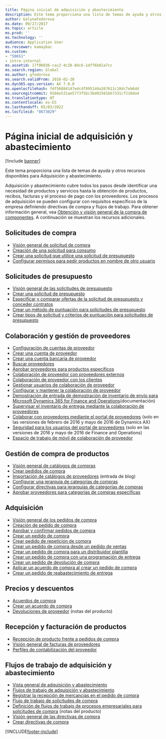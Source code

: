 ```yaml
---
title: Página inicial de adquisición y abastecimiento
description: Este tema proporciona una lista de temas de ayuda y otros recursos disponibles para Adquisición y abastecimiento.
author: GalynaFedorova
ms.date: 09/27/2017
ms.topic: article
ms.prod: ''
ms.technology: ''
audience: Application User
ms.reviewer: kamaybac
ms.custom:
- "50651"
- intro-internal
ms.assetid: 17f06036-cac2-4c28-8dc6-1dff6b81a7cc
ms.search.region: Global
ms.author: gfedorova
ms.search.validFrom: 2016-02-28
ms.dyn365.ops.version: AX 7.0.0
ms.openlocfilehash: fdf56084147edcdf8951d4a267611c10dc7eb6dd
ms.sourcegitcommit: 9166e531ae5773f5bc3bd02501b67331cf216da4
ms.translationtype: HT
ms.contentlocale: es-ES
ms.lasthandoff: 05/03/2022
ms.locfileid: "8673029"
---
```

# <a name="procurement-and-sourcing-home-page"></a>Página inicial de adquisición y abastecimiento

[!include [banner](../includes/banner.md)]

Este tema proporciona una lista de temas de ayuda y otros recursos disponibles para Adquisición y abastecimiento.

Adquisición y abastecimiento cubre todos los pasos desde identificar una necesidad de productos y servicios hasta la obtención de productos, recibos, facturas y el proceso de pago con los proveedores. Los procesos de adquisición se pueden configurar con requisitos específicos de la empresa definiendo directivas de compra y flujos de trabajo. Para obtener información general, vea [Obtención y visión general de la compra de componentes](procurement-sourcing-overview.md). A continuación se muestran los recursos adicionales.

## <a name="purchase-requisitions"></a>Solicitudes de compra
-   [Visión general de solicitud de compra](purchase-requisitions-overview.md)
-   [Creación de una solicitud para consumo](tasks/create-requisition-consumption.md)
-   [Crear una solicitud que utilice una solicitud de presupuesto](tasks/create-requisition-uses-rfq.md)
-   [Configurar permisos para pedir productos en nombre de otro usuario](tasks/set-up-permissions-ordering-products.md)

## <a name="requests-for-quotation"></a>Solicitudes de presupuesto
-   [Visión general de las solicitudes de presupuesto](request-quotations.md)
-   [Crear una solicitud de presupuesto](tasks/create-request-quotation.md)
-   [Especificar y comparar ofertas de la solicitud de presupuesto y conceder contratos](tasks/enter-compare-rfq-bids-award-contracts.md)
-   [Crear un método de puntuación para solicitudes de presupuesto](tasks/create-scoring-method-rfqs.md)
-   [Crear tipos de solicitud y criterios de puntuación para solicitudes de presupuesto](tasks/create-solicitation-types-scoring-criteria-rfqs.md)

## <a name="vendor-management-and-collaboration"></a>Colaboración y gestión de proveedores
-   [Configuración de cuentas de proveedor](set-up-vendor-accounts.md)
-   [Crear una cuenta de proveedor](tasks/create-vendor-account.md)
-   [Crear una cuenta bancaria de proveedor](tasks/create-vendor-bank-account.md)
-   [Buscar proveedores](tasks/search-vendors.md)
-   [Aprobar proveedores para productos específicos](tasks/approve-vendors-specific-products.md)
-   [Colaboración de proveedor con proveedores externos](vendor-collaboration-work-external-vendors.md)
-   [Colaboración de proveedor con los clientes](vendor-collaboration-work-customers-dynamics-365-operations.md)
-   [Gestionar usuarios de colaboración de proveedor](manage-vendor-collaboration-users.md)
-   [Configurar y mantener la colaboración de proveedor](set-up-maintain-vendor-collaboration.md)
-   [Demostración de entrada de demostración de inventario de envío para Microsoft Dynamics 365 for Finance and Operations](https://www.microsoft.com/download/details.aspx?id=101945)(documentación)
-   [Supervisar el inventario de entrega mediante la colaboración de proveedores](../inventory/tasks/monitor-consignment-inventory-vendor-collaboration.md)
-   [Colaborar con proveedores mediante el portal de proveedores](collaborate-vendors-vendor-portal.md) (solo en las versiones de febrero de 2016 y mayo de 2016 de Dynamics AX)
-   [Seguridad para los usuarios del portal de proveedores](configure-security-vendor-portal-users.md) (solo en las versiones de 2016 y mayo de 2016 de Finance and Operations)
-   [Espacio de trabajo de móvil de colaboración de proveedor](vendor-collaboration-mobile-workspace.md)

## <a name="procurement-product-management"></a>Gestión de compra de productos
-   [Visión general de catálogos de compras](procurement-catalogs.md)
-   [Crear pedidos de compra](tasks/create-procurement-catalog.md)
-   [Importación de catálogos de proveedores](https://blogs.msdn.microsoft.com/dynamicsaxscm/2016/05/25/vendor-catalogs-in-dynamics-ax/) (entrada de blog)
-   [Configurar una jerarquía de categorías de compras](tasks/set-up-procurement-category-hierarchy.md)
-   [Configurar directivas para jerarquías de categorías de compras](tasks/set-up-policies-procurement-category-hierarchies.md)
-   [Aprobar proveedores para categorías de compras específicas](tasks/approve-vendors-specific-procurement-categories.md)

## <a name="procurement"></a>Adquisición
-   [Visión general de los pedidos de compra](purchase-order-overview.md)
-   [Creación de pedido de compra](purchase-order-creation.md)
-   [Aprobar y confirmar pedidos de compra](purchase-order-approval-confirmation.md)
-   [Crear un pedido de compra](tasks/create-purchase-order.md)
-   [Crear pedido de repetición de compra](tasks/create-repeat-purchase-order.md)
-   [Crear un pedido de compra desde un pedido de ventas](../sales-marketing/tasks/create-purchase-order-sales-order.md)
-   [Crear un pedido de compra para un distribuidor plantilla](tasks/create-purchase-order-one-time-supplier.md)
-   [Crear un pedido de compra con una programación de entrega](tasks/create-purchase-order-delivery-schedule.md)
-   [Crear un pedido de devolución de compra](tasks/create-purchase-return-order.md)
-   [Aplicar un acuerdo de compra al crear un pedido de compra](tasks/create-purchase-release-order-purchase-agreement.md)
-   [Crear un pedido de reabastecimiento de entrega](../inventory/tasks/create-consignment-replenishment-order.md)

## <a name="prices-and-discounts"></a>Precios y descuentos
-   [Acuerdos de compra](purchase-agreements.md)
-   [Crear un acuerdo de compra](tasks/create-purchase-agreement.md)
-   [Devoluciones de proveedor](/dynamics/s-e/) (notas del producto)

## <a name="product-receipt-and-invoicing"></a>Recepción y facturación de productos
-   [Recepción de producto frente a pedidos de compra](product-receipt-against-purchase-orders.md)
-   [Visión general de facturas de proveedores](../../finance/accounts-payable/vendor-invoices-overview.md)
-   [Perfiles de contabilización del proveedor](../../finance/accounts-payable/vendor-posting-profiles.md)

## <a name="procurement-and-sourcing-workflows"></a>Flujos de trabajo de adquisición y abastecimiento
-   [Vista general de adquisición y abastecimiento](procurement-sourcing-overview.md)
-   [Flujos de trabajo de adquisición y abastecimiento](procurement-sourcing-workflows.md)
-   [Registrar la recepción de mercancías en el pedido de compra](tasks/record-receipt-goods-purchase-order.md)
-   [Flujo de trabajo de solicitudes de compra](purchase-requisitions-workflow.md)
-   [Definición de flujos de trabajo de procesos empresariales para solicitudes de compra](https://www.microsoft.com/download/details.aspx?id=101821) (notas del producto)
-   [Visión general de las directivas de compra](purchase-policies.md)
-   [Crear directivas de compra](tasks/create-purchasing-policies.md)





[!INCLUDE[footer-include](../../includes/footer-banner.md)]
